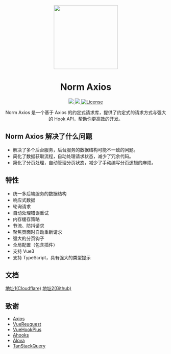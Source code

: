 <p align="center">
  <img width="200px" src="https://github.com/user-attachments/assets/794c4934-aaa0-4e00-b8ba-15a5bfce6a3f">
</p>
<h1 align="center">
<b>Norm Axios</b>
</h1>
<p align="center">
  <a href="https://www.npmjs.org/package/norm-axios">
    <img src="https://img.shields.io/npm/v/norm-axios.svg" />
  </a>
  <a href="https://npmcharts.com/compare/norm-axios?minimal=true">
    <img src="https://img.shields.io/npm/dm/norm-axios.svg" />
  </a>
  <a href="https://www.npmjs.com/package/norm-axios">
    <img src="https://img.shields.io/npm/l/norm-axios" alt="License" />
  </a>
</p>
<p align="center">
Norm Axios 是一个基于 Axios 的约定式请求库，提供了约定式的请求方式与强大的 Hook API，帮助你更高效的开发。
</p>

## Norm Axios 解决了什么问题

* 解决了多个后台服务，后台服务的数据结构可能不一致的问题。
* 简化了数据获取流程，自动处理请求状态，减少了冗余代码。
* 简化了分页处理，自动管理分页状态，减少了手动编写分页逻辑的麻烦。

## 特性

* 统一多后端服务的数据结构
* 响应式数据
* 轮询请求
* 自动处理错误重试
* 内存缓存策略
* 节流、防抖请求
* 聚焦页面时自动重新请求
* 强大的分页钩子
* 全局配置（包含插件）
* 支持 Vue3
* 支持 TypeScript，具有强大的类型提示

## 文档

[地址1(Cloudflare)](https://norm-axios-press.pages.dev/document/use-request/basic-usage)
[地址2(Github)](https://songpeng154.github.io/norm-axios-press/)

## 致谢

* [Axios](https://github.com/axios/axios)
* [VueReuquest](https://github.com/attojs/vue-request)
* [VueHookPlus](https://github.com//InhiblabCore/vue-hooks-plus)
* [Ahooks](https://github.com/alibaba/hooks)
* [Alova](https://github.com/alovajs/alova.git)
* [TanStackQuery](https://github.com/tanstack/query)

